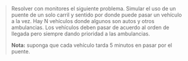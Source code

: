 >Resolver con monitores el siguiente problema. Simular el uso de un puente de un solo carril y sentido por donde puede pasar un vehículo a la vez. Hay N vehículos donde algunos son autos y otros ambulancias. Los vehículos deben pasar de acuerdo al orden de llegada pero siempre dando prioridad a las ambulancias.
>
>**Nota:** suponga que cada vehículo tarda 5 minutos en pasar por el puente.